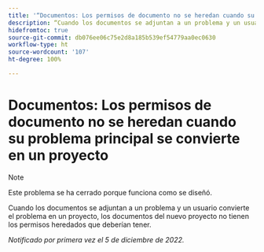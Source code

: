 ```yaml
---
title: '“Documentos: Los permisos de documento no se heredan cuando su problema principal se convierte en un proyecto”'
description: “Cuando los documentos se adjuntan a un problema y un usuario convierte el problema en un proyecto, los documentos del nuevo proyecto no tienen los permisos heredados que deberían tener”.
hidefromtoc: true
source-git-commit: db076ee06c75e2d8a185b539ef54779aa0ec0630
workflow-type: ht
source-wordcount: '107'
ht-degree: 100%

---
```



# Documentos: Los permisos de documento no se heredan cuando su problema principal se convierte en un proyecto

>[!NOTE]
>
>Este problema se ha cerrado porque funciona como se diseñó.

<!--This issue is on both WF and WFP TOCs-->

Cuando los documentos se adjuntan a un problema y un usuario convierte el problema en un proyecto, los documentos del nuevo proyecto no tienen los permisos heredados que deberían tener.

_Notificado por primera vez el 5 de diciembre de 2022._

